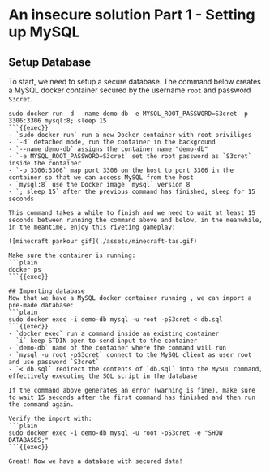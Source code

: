 # An insecure solution Part 1 - Setting up MySQL
## Setup Database
To start, we need to setup a secure database. The command below creates a MySQL docker container secured by the username `root` and password `S3cret`.
```plain
sudo docker run -d --name demo-db -e MYSQL_ROOT_PASSWORD=S3cret -p 3306:3306 mysql:8; sleep 15
```{{exec}}
- `sudo docker run` run a new Docker container with root priviliges
- `-d` detached mode, run the container in the background
- `--name demo-db` assigns the container name "demo-db"
- `-e MYSQL_ROOT_PASSWORD=S3cret` set the root password as `S3cret` inside the container 
- `-p 3306:3306` map port 3306 on the host to port 3306 in the container so that we can access MySQL from the host
- `mysql:8` use the Docker image `mysql` version 8
- `; sleep 15` after the previous command has finished, sleep for 15 seconds

This command takes a while to finish and we need to wait at least 15 seconds between running the command above and below, in the meanwhile, in the meantime, enjoy this riveting gameplay:

![minecraft parkour gif](./assets/minecraft-tas.gif)

Make sure the container is running:
```plain
docker ps
```{{exec}}

## Importing database
Now that we have a MySQL docker container running , we can import a pre-made database: 
```plain
sudo docker exec -i demo-db mysql -u root -pS3cret < db.sql
```{{exec}}
- `docker exec` run a command inside an existing container
- `i` keep STDIN open to send input to the container
- `demo-db` name of the container where the command will run
- `mysql -u root -pS3cret` connect to the MySQL client as user root and use password `S3cret`
- `< db.sql` redirect the contents of `db.sql` into the MySQL command, effectively executing the SQL script in the database

If the command above generates an error (warning is fine), make sure to wait 15 seconds after the first command has finished and then run the command again.

Verify the import with:
```plain
sudo docker exec -i demo-db mysql -u root -pS3cret -e "SHOW DATABASES;"
```{{exec}}

Great! Now we have a database with secured data!
